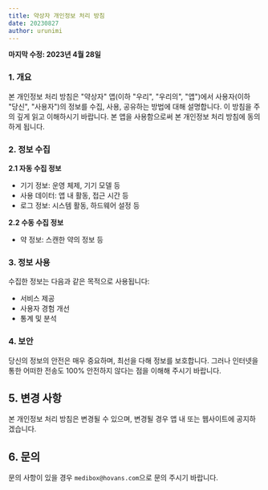 ```yaml
---
title: 약상자 개인정보 처리 방침
date: 20230827
author: urunimi
---
```


**마지막 수정: 2023년 4월 28일**

### 1. 개요

본 개인정보 처리 방침은 "약상자" 앱(이하 "우리", "우리의", "앱")에서 사용자(이하 "당신", "사용자")의 정보를 수집, 사용, 공유하는 방법에 대해 설명합니다. 이 방침을 주의 깊게 읽고 이해하시기 바랍니다. 본 앱을 사용함으로써 본 개인정보 처리 방침에 동의하게 됩니다.

### 2. 정보 수집

**2.1 자동 수집 정보**

- 기기 정보: 운영 체제, 기기 모델 등
- 사용 데이터: 앱 내 활동, 접근 시간 등
- 로그 정보: 시스템 활동, 하드웨어 설정 등

**2.2 수동 수집 정보**

- 약 정보: 스캔한 약의 정보 등

### 3. 정보 사용

수집한 정보는 다음과 같은 목적으로 사용됩니다:

- 서비스 제공
- 사용자 경험 개선
- 통계 및 분석

### 4. 보안

당신의 정보의 안전은 매우 중요하며, 최선을 다해 정보를 보호합니다. 그러나 인터넷을 통한 어떠한 전송도 100% 안전하지 않다는 점을 이해해 주시기 바랍니다.

## 5. 변경 사항

본 개인정보 처리 방침은 변경될 수 있으며, 변경될 경우 앱 내 또는 웹사이트에 공지하겠습니다.

## 6. 문의

문의 사항이 있을 경우 `medibox@hovans.com`으로 문의 주시기 바랍니다.
